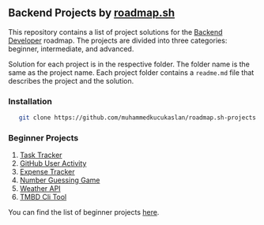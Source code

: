 ## Backend Projects by [roadmap.sh](https://roadmap.sh)

This repository contains a list of project solutions for the [Backend Developer](https://roadmap.sh/backend) roadmap. The projects are divided into three categories: beginner, intermediate, and advanced.

Solution for each project is in the respective folder. The folder name is the same as the project name. Each project folder contains a `readme.md` file that describes the project and the solution.
### Installation
```bash
   git clone https://github.com/muhammedkucukaslan/roadmap.sh-projects.git
```

### Beginner Projects

1. [Task Tracker](https://roadmap.sh/projects/task-tracker)
2. [GitHub User Activity](https://roadmap.sh/projects/github-user-activity)
3. [Expense Tracker](https://roadmap.sh/projects/expense-tracker)
4. [Number Guessing Game](https://roadmap.sh/projects/number-guessing-game)
5. [Weather API](https://roadmap.sh/projects/weather-api-wrapper-service)
6. [TMBD Cli Tool](https://roadmap.sh/projects/tmdb-cli)

You can find the list of beginner projects [here](https://roadmap.sh/backend/projects?difficulty=beginner).
